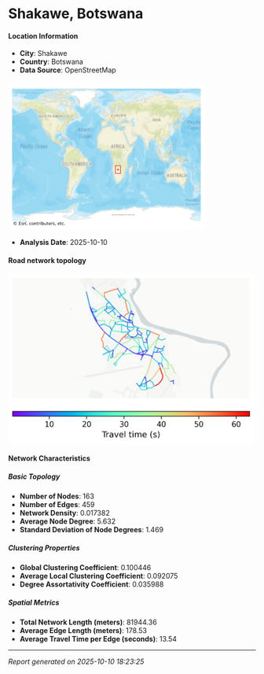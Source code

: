 # Shakawe, Botswana

#### Location Information

- **City**: Shakawe
- **Country**: Botswana
- **Data Source**: OpenStreetMap
<img src="Shakawe_location.png" alt="Shakawe Location Map" width="400" />

- **Analysis Date**: 2025-10-10

#### Road network topology

<img src="Shakawe_network_map.png" alt="Shakawe Road Network Map" width="500"/>

#### Network Characteristics

##### Basic Topology

- **Number of Nodes**: 163
- **Number of Edges**: 459
- **Network Density**: 0.017382
- **Average Node Degree**: 5.632
- **Standard Deviation of Node Degrees**: 1.469

##### Clustering Properties

- **Global Clustering Coefficient**: 0.100446
- **Average Local Clustering Coefficient**: 0.092075
- **Degree Assortativity Coefficient**: 0.035988

##### Spatial Metrics

- **Total Network Length (meters)**: 81944.36
- **Average Edge Length (meters)**: 178.53
- **Average Travel Time per Edge (seconds)**: 13.54

---
*Report generated on 2025-10-10 18:23:25*
